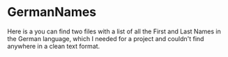 # GermanNames
Here is a you can find two files with a list of all the First and Last Names in the German language, which I needed for a project and couldn't find anywhere in a clean text format.
